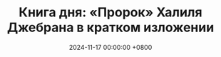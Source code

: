 ---
title: "Книга дня: «Пророк» Халиля Джебрана в кратком изложении"
description: >-
  🌿 «Пророк» — философская поэтическая книга Халиля Джебрана, наполненная мудростью о жизни, любви, свободе и человеческом духе. Эта сборник коротких эссе и размышлений вдохновляет читателей искать гармонию и смысл в повседневности.Погрузитесь в "Пророк" Халиля Джебрана! Поэзия и мудрость жизни вдохновляют на духовный рост и самопознание.
date: 2024-11-17 00:00:00 +0800
categories: [Мышление, Конспекты-книг]
tags:
  [
    пророк,
    халиль-джебран,
    духовность,
    мудрость,
    поэзия,
    любовь,
    дружба,
    самопознание,
    смысл-жизни,
    вдохновение,
    классика,
    духовное-пробуждение,
    жизненные-уроки,
    саморазвитие,
    обзор-книг
  ]
image: 
alt: Обложка книги Пророк Халиля Джебрана
fallback:
  - 
  - 
---